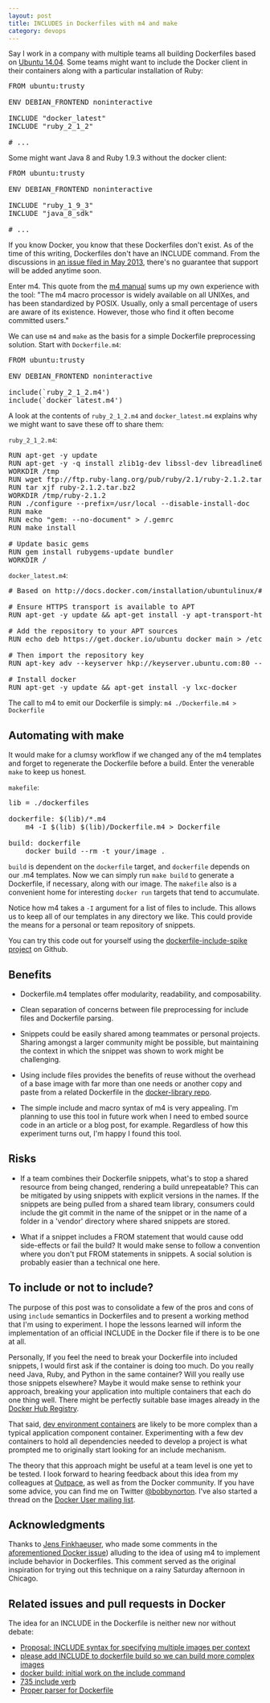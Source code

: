 ```yaml
---
layout: post
title: INCLUDES in Dockerfiles with m4 and make
category: devops
---
```


Say I work in a company with multiple teams all building Dockerfiles based on [Ubuntu 14.04](https://registry.hub.docker.com/_/ubuntu/). Some teams might want to include the Docker client in their containers along with a particular installation of Ruby:

<pre>
FROM ubuntu:trusty

ENV DEBIAN_FRONTEND noninteractive

INCLUDE "docker_latest"
INCLUDE "ruby_2_1_2"

# ...
</pre>

Some might want Java 8 and Ruby 1.9.3 without the docker client:

<pre>
FROM ubuntu:trusty

ENV DEBIAN_FRONTEND noninteractive

INCLUDE "ruby_1_9_3"
INCLUDE "java_8_sdk"

# ...
</pre>

If you know Docker, you know that these Dockerfiles don't exist. As of the time of this writing, Dockerfiles don't have an INCLUDE command. From the discussions in [an issue filed in May 2013](https://github.com/docker/docker/issues/735), there's no guarantee that support will be added anytime soon.

Enter m4. This quote from the [m4 manual](http://www.gnu.org/software/m4/manual/m4.html) sums up my own experience with the tool: "The m4 macro processor is widely available on all UNIXes, and has been standardized by POSIX. Usually, only a small percentage of users are aware of its existence. However, those who find it often become committed users."

We can use `m4` and `make` as the basis for a simple Dockerfile preprocessing solution. Start with `Dockerfile.m4`:

<pre>
FROM ubuntu:trusty

ENV DEBIAN_FRONTEND noninteractive

include(`ruby_2_1_2.m4')
include(`docker_latest.m4')
</pre>

A look at the contents of `ruby_2_1_2.m4` and `docker_latest.m4` explains why we might want to save these off to share them:

`ruby_2_1_2.m4`:

<pre>
RUN apt-get -y update
RUN apt-get -y -q install zlib1g-dev libssl-dev libreadline6-dev libyaml-dev
WORKDIR /tmp
RUN wget ftp://ftp.ruby-lang.org/pub/ruby/2.1/ruby-2.1.2.tar.bz2
RUN tar xjf ruby-2.1.2.tar.bz2
WORKDIR /tmp/ruby-2.1.2
RUN ./configure --prefix=/usr/local --disable-install-doc
RUN make
RUN echo "gem: --no-document" > /.gemrc
RUN make install

# Update basic gems
RUN gem install rubygems-update bundler
WORKDIR /
</pre>

`docker_latest.m4`:
<pre>
# Based on http://docs.docker.com/installation/ubuntulinux/#ubuntu-trusty-1404-lts-64-bit

# Ensure HTTPS transport is available to APT
RUN apt-get -y update && apt-get install -y apt-transport-https

# Add the repository to your APT sources
RUN echo deb https://get.docker.io/ubuntu docker main > /etc/apt/sources.list.d/docker.list

# Then import the repository key
RUN apt-key adv --keyserver hkp://keyserver.ubuntu.com:80 --recv-keys 36A1D7869245C8950F966E92D8576A8BA88D21E9

# Install docker
RUN apt-get -y update && apt-get install -y lxc-docker
</pre>

The call to m4 to emit our Dockerfile is simply: `m4 ./Dockerfile.m4 > Dockerfile`

## Automating with make

It would make for a clumsy workflow if we changed any of the m4 templates and forget to regenerate the Dockerfile before a build. Enter the venerable `make` to keep us honest.

`makefile`:

<pre>
lib = ./dockerfiles

dockerfile: $(lib)/*.m4
    m4 -I $(lib) $(lib)/Dockerfile.m4 > Dockerfile

build: dockerfile
    docker build --rm -t your/image .
</pre>

`build` is dependent on the `dockerfile` target, and `dockerfile` depends on our .m4 templates. Now we can simply run `make build` to generate a Dockerfile, if necessary, along with our image. The `makefile` also is a convenient home for interesting `docker run` targets that tend to accumulate.

Notice how m4 takes a `-I` argument for a list of files to include. This allows us to keep all of our templates in any directory we like. This could provide the means for a personal or team repository of snippets.

You can try this code out for yourself using the [dockerfile-include-spike project](https://github.com/bobbyno/dockerfile-include-spike) on Github.

## Benefits

* Dockerfile.m4 templates offer modularity, readability, and composability.

* Clean separation of concerns between file preprocessing for include files and Dockerfile parsing.

* Snippets could be easily shared among teammates or personal projects. Sharing amongst a larger community might be possible, but maintaining the context in which the snippet was shown to work might be challenging.

* Using include files provides the benefits of reuse without the overhead of a base image with far more than one needs or another copy and paste from a related Dockerfile in the [docker-library repo](https://github.com/docker-library).

* The simple include and macro syntax of m4 is very appealing. I'm planning to use this tool in future work when I need to embed source code in an article or a blog post, for example. Regardless of how this experiment turns out, I'm happy I found this tool.

## Risks

* If a team combines their Dockerfile snippets, what's to stop a shared resource from being changed, rendering a build unrepeatable? This can be mitigated by using snippets with explicit versions in the names. If the snippets are being pulled from a shared team library, consumers could include the git commit in the name of the snippet or in the name of a folder in a 'vendor' directory where shared snippets are stored.

* What if a snippet includes a FROM statement that would cause odd side-effects or fail the build? It would make sense to follow a convention where you don't put FROM statements in snippets. A social solution is probably easier than a technical one here.

## To include or not to include?

The purpose of this post was to consolidate a few of the pros and cons of using `include` semantics in Dockerfiles and to present a working method that I'm using to experiment. I hope the lessons learned will inform the implementation of an official INCLUDE in the Docker file if there is to be one at all.

Personally, If you feel the need to break your Dockerfile into included snippets, I would first ask if the container is doing too much. Do you really need Java, Ruby, and Python in the same container? Will you really use those snippets elsewhere? Maybe it would make sense to rethink your approach, breaking your application into multiple containers that each do one thing well. There might be perfectly suitable base images already in the [Docker Hub Registry](https://registry.hub.docker.com).

That said, [dev environment containers](http://blog.docker.com/2014/07/10-docker-tips-and-tricks-that-will-make-you-sing-a-whale-song-of-joy/) are likely to be more complex than a typical application component container. Experimenting with a few dev containers to hold all dependencies needed to develop a project is what prompted me to originally start looking for an include mechanism.

The theory that this approach might be useful at a team level is one yet to be tested. I look forward to hearing feedback about this idea from my colleagues at [Outpace](http://www.outpace.com), as well as from the Docker community. If you have some advice, you can find me on Twitter [@bobbynorton](https://twitter.com/bobbynorton). I've also started a thread on the [Docker User mailing list](https://groups.google.com/forum/#!topic/docker-user/oFdfa1H1x2U).

## Acknowledgments

Thanks to [Jens Finkhaeuser](https://github.com/jfinkhaeuser), who made some comments in the [aforementioned Docker issue](https://github.com/docker/docker/issues/735)) alluding to the idea of using m4 to implement include behavior in Dockerfiles. This comment served as the original inspiration for trying out this technique on a rainy Saturday afternoon in Chicago.

## Related issues and pull requests in Docker

The idea for an INCLUDE in the Dockerfile is neither new nor without debate:

* [Proposal: INCLUDE syntax for specifying multiple images per context](https://github.com/docker/docker/issues/7277)
* [please add INCLUDE <file> to dockerfile build so we can build more complex images](https://github.com/docker/docker/issues/735)
* [docker build: initial work on the include command](https://github.com/docker/docker/pull/2108)
* [735 include verb](https://github.com/docker/docker/pull/2337)
* [Proper parser for Dockerfile](https://github.com/docker/docker/pull/2266)
